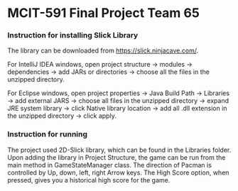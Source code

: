 # MCIT-591 Final Project Team 65


### Instruction for installing Slick Library
The library can be downloaded from https://slick.ninjacave.com/. <br />

For IntelliJ IDEA windows, open project structure -> modules -> dependencies -> add JARs or directories -> choose all the files in the unzipped directory.<br />

For Eclipse windows, open project properties -> Java Build Path -> Libraries -> add external JARS -> choose all files in the unzipped directory -> expand JRE system library -> click Native library location -> add all .dll extension in the unzipped directory -> click apply.


### Instruction for running
The project used 2D-Slick library, which can be found in the Libraries folder. Upon adding the library in Project Structure, the game can be run from the main method in GameStateManager class. The direction of Pacman is controlled by Up, down, left, right Arrow keys. The High Score option, when pressed, gives you a historical high score for the game.
